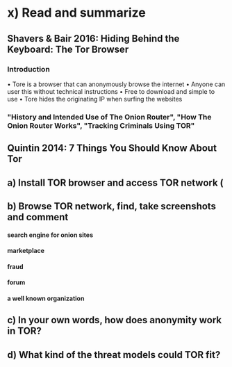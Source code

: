 # x) Read and summarize 

## Shavers & Bair 2016: Hiding Behind the Keyboard: The Tor Browser

### Introduction

•	Tore is a browser that can anonymously browse the internet
•	Anyone can user this without technical instructions
•	Free to download and simple to use 
•	Tore hides the originating IP when surfing the websites

### "History and Intended Use of The Onion Router", "How The Onion Router Works", "Tracking Criminals Using TOR"


## Quintin 2014: 7 Things You Should Know About Tor

## a) Install TOR browser and access TOR network (


## b) Browse TOR network, find, take screenshots and comment

#### search engine for onion sites

#### marketplace

#### fraud

#### forum

#### a well known organization

## c) In your own words, how does anonymity work in TOR? 

## d) What kind of the threat models could TOR fit? 
